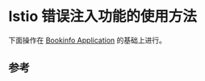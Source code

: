 # Istio 错误注入功能的使用方法

下面操作在 [Bookinfo Application](./bookinfo.md) 的基础上进行。

## 参考

[1]: https://istio.io/docs/tasks/traffic-management/fault-injection/ "Fault Injection"
